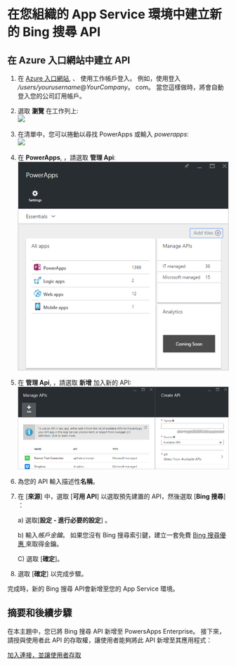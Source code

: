 <properties
    pageTitle="將 Bing 搜尋 API 新增至 PowerApps Enterprise| Microsoft Azure"
    description="在您組織的 App Service 環境中建立或設定新的 Bing 搜尋 API"
    services=""
    suite="powerapps"
    documentationCenter="" 
    authors="LinhTran"
    manager="gautamt"
    editor=""/>

<tags
   ms.service="powerapps"
   ms.devlang="na"
   ms.topic="article"
   ms.tgt_pltfrm="na"
   ms.workload="na" 
   ms.date="11/25/2015"
   ms.author="litran"/>


# 在您組織的 App Service 環境中建立新的 Bing 搜尋 API

## 在 Azure 入口網站中建立 API

1. 在 [Azure 入口網站](https://portal.azure.com/), 、 使用工作帳戶登入。 例如，使用登入 */users/yourusername*@*YourCompany*。 com。 當您這樣做時，將會自動登入您的公司訂用帳戶。

2. 選取 **瀏覽** 在工作列上:  
![][4]

3. 在清單中，您可以捲動以尋找 PowerApps 或輸入 *powerapps*:  
![][5]

4. 在 **PowerApps**, ，請選取 **管理 Api**:  
![瀏覽至已註冊的 API][2]

2. 在 **管理 Api**, ，請選取 **新增** 加入新的 API:  
![Add API][3]

3. 為您的 API 輸入描述性**名稱**。

4. 在 [**來源**] 中，選取 [**可用 API**] 以選取預先建置的 API，然後選取 [**Bing 搜尋**] ：

    a) 選取[**設定 - 進行必要的設定**] 。

    b) 輸入*帳戶金鑰*。 如果您沒有 Bing 搜尋索引鍵，建立一套免費 [Bing 搜尋優惠 ][1] 來取得金鑰。

    C) 選取 [**確定**]。

5. 選取 [**確定**] 以完成步驟。

完成時，新的 Bing 搜尋 API會新增至您的 App Service 環境。


## 摘要和後續步驟

在本主題中，您已將 Bing 搜尋 API 新增至 PowersApps Enterprise。 接下來，請授與使用者此 API 的存取權，讓使用者能夠將此 API 新增至其應用程式：

[加入連接，並讓使用者存取](powerapps-manage-api-connection-user-access.md)



[1]: https://datamarket.azure.com/dataset/bing/search 
[2]: ./media/powerapps-create-api-dropbox/browse-to-registered-apis.PNG 
[3]: ./media/powerapps-create-api-dropbox/add-api.PNG 
[4]: ./media/powerapps-create-api-dropbox/browseall.png 
[5]: ./media/powerapps-create-api-dropbox/allresources.png 

